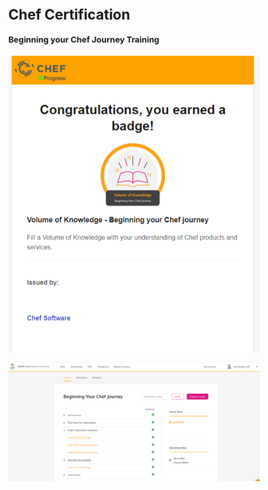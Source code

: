 # Chef Certification

### Beginning your Chef Journey Training

![pic](Chef/2.PNG) 

![pic](Chef/chef.PNG) 